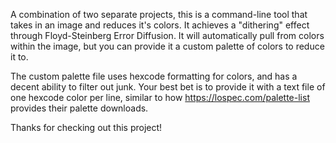A combination of two separate projects, this is a command-line tool that takes in an image and reduces it's colors. It achieves a "dithering" effect through Floyd-Steinberg Error Diffusion. It will automatically pull from colors within the image, but you can provide it a custom palette of colors to reduce it to.

The custom palette file uses hexcode formatting for colors, and has a decent ability to filter out junk. Your best bet is to provide it with a text file of one hexcode color per line, similar to how https://lospec.com/palette-list provides their palette downloads.

Thanks for checking out this project!
